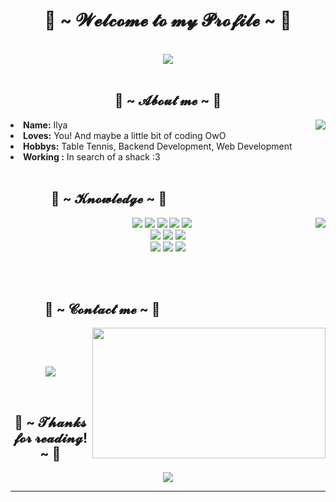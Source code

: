 <body>
    <h1 align="center">💖 ~ 𝓦𝓮𝓵𝓬𝓸𝓶𝓮 𝓽𝓸 𝓶𝔂 𝓟𝓻𝓸𝓯𝓲𝓵𝓮 ~ 💖</h1>
    <br>
    <div align="center">
        <img src="https://i.imgur.com/jx17oHT.gif">
    </div>
    <br>
    <div>
        <h2 align="center"> 🦊 ~ 𝓐𝓫𝓸𝓾𝓽 𝓶𝓮 ~ 🦊 </h2>
        <img src="https://c.tenor.com/wDDY2RNqRGEAAAAC/anime.gif"
            align="right">
        <li>
            <b>Name:</b> Ilya</li>
        <li>
            <b>Loves:</b> You! And maybe a little bit of coding OwO
        </li>
        <li>
            <b>Hobbys:</b> Table Tennis, Backend Development, Web Development
        </li>
        <li>
            <b>Working :</b> In search of a shack :3
        </li>
        <br>
    </div>
    <div>
        <h2 align="left">             📇 ~ 𝓚𝓷𝓸𝔀𝓵𝓮𝓭𝓰𝓮 ~ 📇</h2>
        <p>
            <img src="https://i.pinimg.com/originals/8d/4b/77/8d4b77c44b7a68c0fd609411e2c0ec3c.gif" align="right">
    </div>
    <div>
        <p align="center">
            <img src="https://img.shields.io/badge/html5%20-%23E34F26.svg?&style=for-the-badge&logo=html5&logoColor=white"/>
            <img src="https://img.shields.io/badge/css3%20-%231572B6.svg?&style=for-the-badge&logo=css3&logoColor=white"/>
            <img src="https://img.shields.io/badge/Python-14354C?style=for-the-badge&logo=python&logoColor=white"/>
            <img src="https://img.shields.io/badge/Django-092E20?style=for-the-badge&logo=django&logoColor=white"/>
            <img src="https://img.shields.io/badge/C-00599C?style=for-the-badge&logo=c&logoColor=white"/>
            <br>
            <img src="https://img.shields.io/badge/C%2B%2B-00599C?style=for-the-badge&logo=c%2B%2B&logoColor=white"/>
            <img src="https://img.shields.io/badge/node.js%20-%2343853D.svg?&style=for-the-badge&logo=node.js&logoColor=white"/>
            <img src="https://img.shields.io/badge/javascript%20-%23323330.svg?&style=for-the-badge&logo=javascript&logoColor=%23F7DF1E"/>
            <br>
                 <img src="https://img.shields.io/badge/PostgreSQL-316192?style=for-the-badge&logo=postgresql&logoColor=white"/>
                 <img src="https://img.shields.io/badge/Heroku-430098?style=for-the-badge&logo=heroku&logoColor=white"/>
                 <img src="https://img.shields.io/badge/git%20-%23F05033.svg?&style=for-the-badge&logo=git&logoColor=white"/>
            <br><br>
        </p>
        <br>
        <h2>           📝 ~ 𝓒𝓸𝓷𝓽𝓪𝓬𝓽 𝓶𝓮 ~ 📝</h2>
        <img src="https://i.imgur.com/KXx0cCx.gif" align="right" width="373.5px" height="208.5px">
        <br>
        <p align="center"> <br>
            </p>
                <p align="center">
                    <a href="https://t.me/untouchabl3pineapple" target="_blank"><img
                            src="https://img.shields.io/badge/Telegram-2CA5E0?style=for-the-badge&logo=telegram&logoColor=white" /></a>
                </p>
    </div>
    <br>
    <div>
        <h2 align="center">💖 ~ 𝓣𝓱𝓪𝓷𝓴𝓼 𝓯𝓸𝓻 𝓻𝓮𝓪𝓭𝓲𝓷𝓰! ~ 💖</h2>
        <div align="center">
            <img src="https://thumbs.gfycat.com/ElderlyNiceIsopod-size_restricted.gif">
        </div>
        <hr>
    </div>
    </div>
</body>